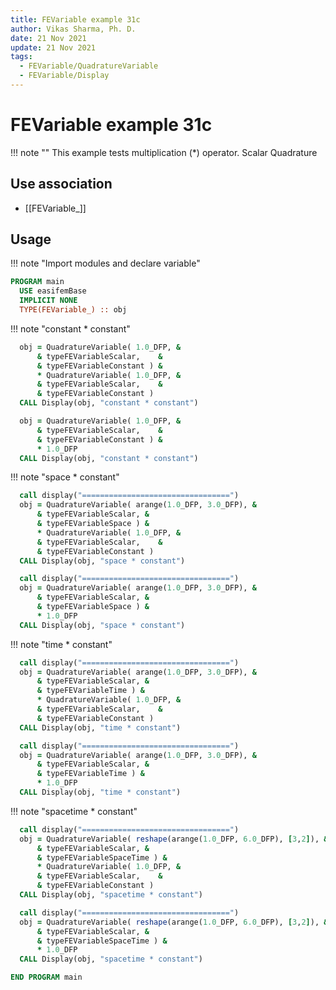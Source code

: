 ```yaml
---
title: FEVariable example 31c
author: Vikas Sharma, Ph. D.
date: 21 Nov 2021
update: 21 Nov 2021
tags:
  - FEVariable/QuadratureVariable
  - FEVariable/Display
---
```


# FEVariable example 31c

!!! note ""
    This example tests multiplication (*) operator. Scalar Quadrature

## Use association

- [[FEVariable_]]

## Usage

!!! note "Import modules and declare variable"

```fortran
PROGRAM main
  USE easifemBase
  IMPLICIT NONE
  TYPE(FEVariable_) :: obj
```

!!! note "constant * constant"

```fortran
  obj = QuadratureVariable( 1.0_DFP, &
      & typeFEVariableScalar,    &
      & typeFEVariableConstant ) &
      * QuadratureVariable( 1.0_DFP, &
      & typeFEVariableScalar,    &
      & typeFEVariableConstant )
  CALL Display(obj, "constant * constant")
```

```fortran
  obj = QuadratureVariable( 1.0_DFP, &
      & typeFEVariableScalar,    &
      & typeFEVariableConstant ) &
      * 1.0_DFP
  CALL Display(obj, "constant * constant")
```

!!! note "space * constant"

```fortran
  call display("=================================")
  obj = QuadratureVariable( arange(1.0_DFP, 3.0_DFP), &
      & typeFEVariableScalar, &
      & typeFEVariableSpace ) &
      * QuadratureVariable( 1.0_DFP, &
      & typeFEVariableScalar,    &
      & typeFEVariableConstant )
  CALL Display(obj, "space * constant")
```

```fortran
  call display("=================================")
  obj = QuadratureVariable( arange(1.0_DFP, 3.0_DFP), &
      & typeFEVariableScalar, &
      & typeFEVariableSpace ) &
      * 1.0_DFP
  CALL Display(obj, "space * constant")
```

!!! note "time * constant"

```fortran
  call display("=================================")
  obj = QuadratureVariable( arange(1.0_DFP, 3.0_DFP), &
      & typeFEVariableScalar, &
      & typeFEVariableTime ) &
      * QuadratureVariable( 1.0_DFP, &
      & typeFEVariableScalar,    &
      & typeFEVariableConstant )
  CALL Display(obj, "time * constant")
```

```fortran
  call display("=================================")
  obj = QuadratureVariable( arange(1.0_DFP, 3.0_DFP), &
      & typeFEVariableScalar, &
      & typeFEVariableTime ) &
      * 1.0_DFP
  CALL Display(obj, "time * constant")
```

!!! note "spacetime * constant"

```fortran
  call display("=================================")
  obj = QuadratureVariable( reshape(arange(1.0_DFP, 6.0_DFP), [3,2]), &
      & typeFEVariableScalar, &
      & typeFEVariableSpaceTime ) &
      * QuadratureVariable( 1.0_DFP, &
      & typeFEVariableScalar,    &
      & typeFEVariableConstant )
  CALL Display(obj, "spacetime * constant")
```

```fortran
  call display("=================================")
  obj = QuadratureVariable( reshape(arange(1.0_DFP, 6.0_DFP), [3,2]), &
      & typeFEVariableScalar, &
      & typeFEVariableSpaceTime ) &
      * 1.0_DFP
  CALL Display(obj, "spacetime * constant")
```

```fortran
END PROGRAM main
```
